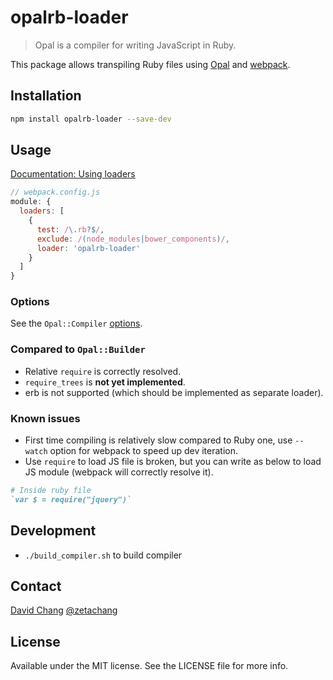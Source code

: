 # opalrb-loader
> Opal is a compiler for writing JavaScript in Ruby.

This package allows transpiling Ruby files using [Opal](http://opalrb.org) and [webpack](https://github.com/webpack/webpack).

## Installation

```bash
npm install opalrb-loader --save-dev
```

## Usage

[Documentation: Using loaders](http://webpack.github.io/docs/using-loaders.html)

```javascript
// webpack.config.js 
module: {
  loaders: [
    {
      test: /\.rb?$/,
      exclude: /(node_modules|bower_components)/,
      loader: 'opalrb-loader'
    }
  ]
}
```

### Options

See the `Opal::Compiler` [options](https://github.com/opal/opal/blob/master/lib/opal/compiler.rb).

### Compared to `Opal::Builder`
* Relative `require` is correctly resolved.
* `require_trees` is **not yet implemented**.
* erb is not supported (which should be implemented as separate loader).

### Known issues
* First time compiling is relatively slow compared to Ruby one, use `--watch` option for webpack to speed up dev iteration.
* Use `require` to load JS file is broken, but you can write as below to load JS module (webpack will correctly resolve it).

```ruby
# Inside ruby file
`var $ = require("jquery")`
```

## Development

* `./build_compiler.sh` to build compiler

## Contact

[David Chang](http://github.com/zetachang)
[@zetachang](https://twitter.com/zetachang)

## License

Available under the MIT license. See the LICENSE file for more info.
